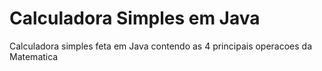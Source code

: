 # Calculadora Simples em Java
 Calculadora simples feta em Java contendo as 4 principais operacoes da Matematica
